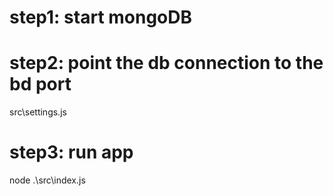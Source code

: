
# step1: start mongoDB


# step2: point the db connection to the bd port
src\settings.js


# step3: run app
node .\src\index.js